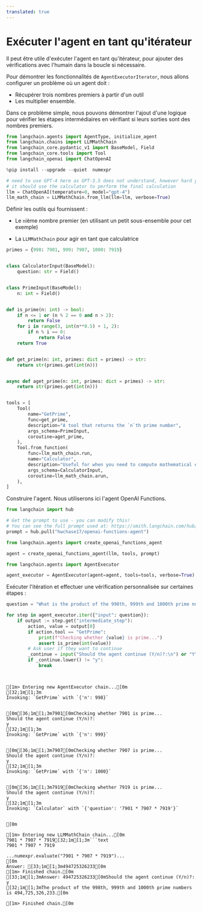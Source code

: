 ```yaml
---
translated: true
---
```


# Exécuter l'agent en tant qu'itérateur

Il peut être utile d'exécuter l'agent en tant qu'itérateur, pour ajouter des vérifications avec l'humain dans la boucle si nécessaire.

Pour démontrer les fonctionnalités de `AgentExecutorIterator`, nous allons configurer un problème où un agent doit :

- Récupérer trois nombres premiers à partir d'un outil
- Les multiplier ensemble.

Dans ce problème simple, nous pouvons démontrer l'ajout d'une logique pour vérifier les étapes intermédiaires en vérifiant si leurs sorties sont des nombres premiers.

```python
from langchain.agents import AgentType, initialize_agent
from langchain.chains import LLMMathChain
from langchain_core.pydantic_v1 import BaseModel, Field
from langchain_core.tools import Tool
from langchain_openai import ChatOpenAI
```

```python
%pip install --upgrade --quiet  numexpr
```

```python
# need to use GPT-4 here as GPT-3.5 does not understand, however hard you insist, that
# it should use the calculator to perform the final calculation
llm = ChatOpenAI(temperature=0, model="gpt-4")
llm_math_chain = LLMMathChain.from_llm(llm=llm, verbose=True)
```

Définir les outils qui fournissent :

- Le `n`ième nombre premier (en utilisant un petit sous-ensemble pour cet exemple)

- La `LLMMathChain` pour agir en tant que calculatrice

```python
primes = {998: 7901, 999: 7907, 1000: 7919}


class CalculatorInput(BaseModel):
    question: str = Field()


class PrimeInput(BaseModel):
    n: int = Field()


def is_prime(n: int) -> bool:
    if n <= 1 or (n % 2 == 0 and n > 2):
        return False
    for i in range(3, int(n**0.5) + 1, 2):
        if n % i == 0:
            return False
    return True


def get_prime(n: int, primes: dict = primes) -> str:
    return str(primes.get(int(n)))


async def aget_prime(n: int, primes: dict = primes) -> str:
    return str(primes.get(int(n)))


tools = [
    Tool(
        name="GetPrime",
        func=get_prime,
        description="A tool that returns the `n`th prime number",
        args_schema=PrimeInput,
        coroutine=aget_prime,
    ),
    Tool.from_function(
        func=llm_math_chain.run,
        name="Calculator",
        description="Useful for when you need to compute mathematical expressions",
        args_schema=CalculatorInput,
        coroutine=llm_math_chain.arun,
    ),
]
```

Construire l'agent. Nous utiliserons ici l'agent OpenAI Functions.

```python
from langchain import hub

# Get the prompt to use - you can modify this!
# You can see the full prompt used at: https://smith.langchain.com/hub/hwchase17/openai-functions-agent
prompt = hub.pull("hwchase17/openai-functions-agent")
```

```python
from langchain.agents import create_openai_functions_agent

agent = create_openai_functions_agent(llm, tools, prompt)
```

```python
from langchain.agents import AgentExecutor

agent_executor = AgentExecutor(agent=agent, tools=tools, verbose=True)
```

Exécuter l'itération et effectuer une vérification personnalisée sur certaines étapes :

```python
question = "What is the product of the 998th, 999th and 1000th prime numbers?"

for step in agent_executor.iter({"input": question}):
    if output := step.get("intermediate_step"):
        action, value = output[0]
        if action.tool == "GetPrime":
            print(f"Checking whether {value} is prime...")
            assert is_prime(int(value))
        # Ask user if they want to continue
        _continue = input("Should the agent continue (Y/n)?:\n") or "Y"
        if _continue.lower() != "y":
            break
```

```output


[1m> Entering new AgentExecutor chain...[0m
[32;1m[1;3m
Invoking: `GetPrime` with `{'n': 998}`


[0m[36;1m[1;3m7901[0mChecking whether 7901 is prime...
Should the agent continue (Y/n)?:
y
[32;1m[1;3m
Invoking: `GetPrime` with `{'n': 999}`


[0m[36;1m[1;3m7907[0mChecking whether 7907 is prime...
Should the agent continue (Y/n)?:
y
[32;1m[1;3m
Invoking: `GetPrime` with `{'n': 1000}`


[0m[36;1m[1;3m7919[0mChecking whether 7919 is prime...
Should the agent continue (Y/n)?:
y
[32;1m[1;3m
Invoking: `Calculator` with `{'question': '7901 * 7907 * 7919'}`


[0m

[1m> Entering new LLMMathChain chain...[0m
7901 * 7907 * 7919[32;1m[1;3m```text
7901 * 7907 * 7919

...numexpr.evaluate("7901 * 7907 * 7919")...
[0m
Answer: [33;1m[1;3m494725326233[0m
[1m> Finished chain.[0m
[33;1m[1;3mAnswer: 494725326233[0mShould the agent continue (Y/n)?:
y
[32;1m[1;3mThe product of the 998th, 999th and 1000th prime numbers is 494,725,326,233.[0m

[1m> Finished chain.[0m
```
